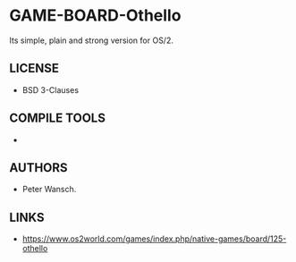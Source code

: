 # GAME-BOARD-Othello
Its simple, plain and strong version for OS/2. 

## LICENSE
* BSD 3-Clauses

## COMPILE TOOLS
* 
 
## AUTHORS
* Peter Wansch.

## LINKS
* https://www.os2world.com/games/index.php/native-games/board/125-othello

